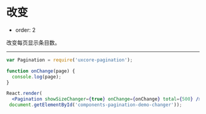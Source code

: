# 改变

- order: 2

改变每页显示条目数。

---

````jsx
var Pagination = require('uxcore-pagination');

function onChange(page) {
  console.log(page);
}

React.render(
  <Pagination showSizeChanger={true} onChange={onChange} total={500} />,
 document.getElementById('components-pagination-demo-changer'));
````
